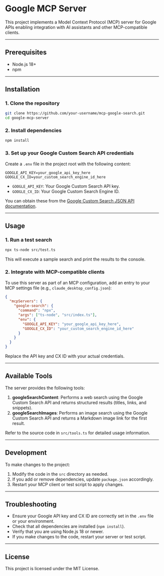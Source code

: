 # Google MCP Server

This project implements a Model Context Protocol (MCP) server for Google APIs enabling integration with AI assistants and other MCP-compatible clients.

---

## Prerequisites

- Node.js 18+
- npm

---

## Installation

### 1. Clone the repository

```sh
git clone https://github.com/your-username/mcp-google-search.git
cd google-mcp-server
```

### 2. Install dependencies

```sh
npm install
```

### 3. Set up your Google Custom Search API credentials

Create a `.env` file in the project root with the following content:

```
GOOGLE_API_KEY=your_google_api_key_here
GOOGLE_CX_ID=your_custom_search_engine_id_here
```

- `GOOGLE_API_KEY`: Your Google Custom Search API key.
- `GOOGLE_CX_ID`: Your Google Custom Search Engine ID.

You can obtain these from the [Google Custom Search JSON API documentation](https://developers.google.com/custom-search/v1/overview).

---

## Usage

### 1. Run a test search

```sh
npx ts-node src/test.ts
```

This will execute a sample search and print the results to the console.

### 2. Integrate with MCP-compatible clients

To use this server as part of an MCP configuration, add an entry to your MCP settings file (e.g., `claude_desktop_config.json`):

```json
{
  "mcpServers": {
    "google-search": {
      "command": "npx",
      "args": ["ts-node", "src/index.ts"],
      "env": {
        "GOOGLE_API_KEY": "your_google_api_key_here",
        "GOOGLE_CX_ID": "your_custom_search_engine_id_here"
      }
    }
  }
}
```

Replace the API key and CX ID with your actual credentials.

---

## Available Tools

The server provides the following tools:

1. **googleSearchContent**: Performs a web search using the Google Custom Search API and returns structured results (titles, links, and snippets).
2. **googleSearchImages**: Performs an image search using the Google Custom Search API and returns a Markdown image link for the first result.

Refer to the source code in `src/tools.ts` for detailed usage information.

---

## Development

To make changes to the project:

1. Modify the code in the `src` directory as needed.
2. If you add or remove dependencies, update `package.json` accordingly.
3. Restart your MCP client or test script to apply changes.

---

## Troubleshooting

- Ensure your Google API key and CX ID are correctly set in the `.env` file or your environment.
- Check that all dependencies are installed (`npm install`).
- Verify that you are using Node.js 18 or newer.
- If you make changes to the code, restart your server or test script.

---

## License

This project is licensed under the MIT License.